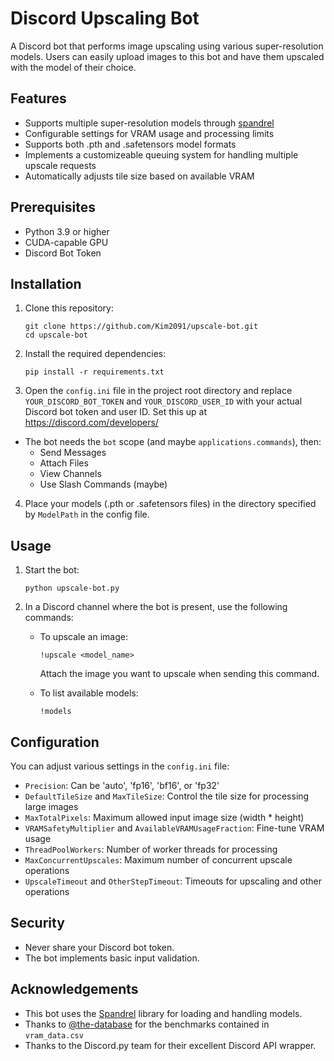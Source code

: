 # Discord Upscaling Bot

A Discord bot that performs image upscaling using various super-resolution models. Users can easily upload images to this bot and have them upscaled with the model of their choice.

## Features

- Supports multiple super-resolution models through [spandrel](https://github.com/chaiNNer-org/spandrel/)
- Configurable settings for VRAM usage and processing limits
- Supports both .pth and .safetensors model formats
- Implements a customizeable queuing system for handling multiple upscale requests
- Automatically adjusts tile size based on available VRAM

## Prerequisites

- Python 3.9 or higher
- CUDA-capable GPU
- Discord Bot Token

## Installation

1. Clone this repository:
   ```
   git clone https://github.com/Kim2091/upscale-bot.git
   cd upscale-bot
   ```

2. Install the required dependencies:
   ```
   pip install -r requirements.txt
   ```

3. Open the `config.ini` file in the project root directory and replace `YOUR_DISCORD_BOT_TOKEN` and `YOUR_DISCORD_USER_ID` with your actual Discord bot token and user ID. Set this up at https://discord.com/developers/
  - The bot needs the `bot` scope (and maybe `applications.commands`), then:
    - Send Messages
    - Attach Files
    - View Channels
    - Use Slash Commands (maybe)

4. Place your models (.pth or .safetensors files) in the directory specified by `ModelPath` in the config file.

## Usage

1. Start the bot:
   ```
   python upscale-bot.py
   ```

2. In a Discord channel where the bot is present, use the following commands:

   - To upscale an image:
     ```
     !upscale <model_name>
     ```
     Attach the image you want to upscale when sending this command.

   - To list available models:
     ```
     !models
     ```

## Configuration

You can adjust various settings in the `config.ini` file:

- `Precision`: Can be 'auto', 'fp16', 'bf16', or 'fp32'
- `DefaultTileSize` and `MaxTileSize`: Control the tile size for processing large images
- `MaxTotalPixels`: Maximum allowed input image size (width * height)
- `VRAMSafetyMultiplier` and `AvailableVRAMUsageFraction`: Fine-tune VRAM usage
- `ThreadPoolWorkers`: Number of worker threads for processing
- `MaxConcurrentUpscales`: Maximum number of concurrent upscale operations
- `UpscaleTimeout` and `OtherStepTimeout`: Timeouts for upscaling and other operations

## Security

- Never share your Discord bot token.
- The bot implements basic input validation.

## Acknowledgements

- This bot uses the [Spandrel](https://github.com/chaiNNer-org/spandrel) library for loading and handling models.
- Thanks to [@the-database](https://github.com/the-database) for the benchmarks contained in `vram_data.csv`
- Thanks to the Discord.py team for their excellent Discord API wrapper.